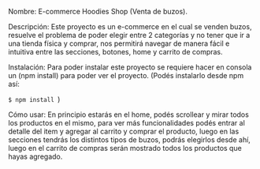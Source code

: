 Nombre: E-commerce Hoodies Shop (Venta de buzos).

Descripción: Este proyecto es un e-commerce en el cual se venden buzos, resuelve el problema de poder elegir entre 2 categorías y no tener que ir a una tienda física y comprar, nos permitirá navegar de manera fácil e intuitiva entre las secciones, botones, home y carrito de compras.

Instalación: Para poder instalar este proyecto se requiere hacer en consola un (npm install) para poder ver el proyecto. (Podés instalarlo desde npm así:

`$ npm install `)

Cómo usar: En principio estarás en el home, podés scrollear y mirar todos los productos en el mismo, para ver más funcionalidades podés entrar al detalle del item y agregar al carrito y comprar el producto, luego en las secciones tendrás los distintos tipos de buzos, podrás elegirlos desde ahí, luego en el carrito de compras serán mostrado todos los productos que hayas agregado.

